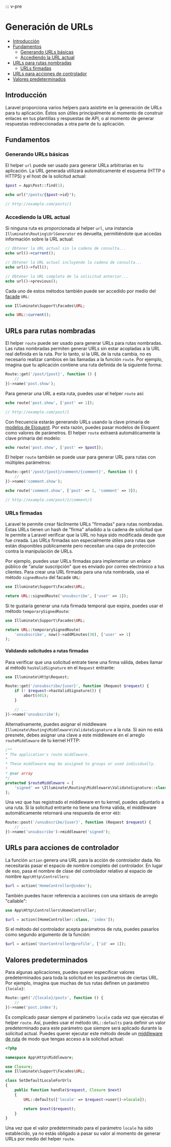 ::: v-pre

# Generación de URLs

- [Introducción](#introduction)
- [Fundamentos](#the-basics)
    - [Generando URLs básicas](#generating-basic-urls)
    - [Accediendo la URL actual](#accessing-the-current-url)
- [URLs para rutas nombradas](#urls-for-named-routes)
    - [URLs firmadas](#signed-urls)
- [URLs para acciones de controlador](#urls-for-controller-actions)
- [Valores predeterminados](#default-values)

<a name="introduction"></a>
## Introducción

Laravel proporciona varios helpers para asistirte en la generación de URLs para tu aplicación. Éstos son útiles principalmente al momento de construir enlaces en tus plantillas y respuestas de API, o al momento de generar respuestas redireccionadas a otra parte de tu aplicación.

<a name="the-basics"></a>
## Fundamentos

<a name="generating-basic-urls"></a>
### Generando URLs básicas

El helper `url` puede ser usado para generar URLs arbitrarias en tu aplicación. La URL generada utilizará automáticamente el esquema (HTTP o HTTPS) y el host de la solicitud actual:

```php
$post = App\Post::find(1);

echo url("/posts/{$post->id}");

// http://example.com/posts/1
```

<a name="accessing-the-current-url"></a>
### Accediendo la URL actual

Si ninguna ruta es proporcionada al helper `url`, una instancia `Illuminate\Routing\UrlGenerator` es devuelta, permitiéndote que accedas información sobre la URL actual:

```php
// Obtener la URL actual sin la cadena de consulta...
echo url()->current();

// Obtener la URL actual incluyendo la cadena de consulta...
echo url()->full();

// Obtener la URL completa de la solicitud anterior...
echo url()->previous();
```

Cada uno de estos métodos también puede ser accedido por medio del [facade](/facades.html) `URL`:

```php
use Illuminate\Support\Facades\URL;

echo URL::current();
```

<a name="urls-for-named-routes"></a>
## URLs para rutas nombradas

El helper `route` puede ser usado para generar URLs para rutas nombradas. Las rutas nombradas permiten generar URLs sin estar acopladas a la URL real definida en la ruta. Por lo tanto, si la URL de la ruta cambia, no es necesario realizar cambios en las llamadas a la función `route`. Por ejemplo, imagina que tu aplicación contiene una ruta definida de la siguiente forma:

```php
Route::get('/post/{post}', function () {
    //
})->name('post.show');
```

Para generar una URL a esta ruta, puedes usar el helper `route` así:

```php
echo route('post.show', ['post' => 1]);

// http://example.com/post/1
```

Con frecuencia estarás generando URLs usando la clave primaria de [modelos de Eloquent](/eloquent.html). Por esta razón, puedes pasar modelos de Eloquent como valores de parámetros. El helper `route` extraerá automáticamente la clave primaria del modelo:

```php
echo route('post.show', ['post' => $post]);
```

El helper `route` también se puede usar para generar URL para rutas con múltiples parámetros:

```php
Route::get('/post/{post}/comment/{comment}', function () {
    //
})->name('comment.show');

echo route('comment.show', ['post' => 1, 'comment' => 3]);

// http://example.com/post/1/comment/3
```

<a name="signed-urls"></a>
### URLs firmadas

Laravel te permite crear fácilmente URLs "firmadas" para rutas nombradas. Estas URLs tienen un hash de "firma" añadido a la cadena de solicitud que le permite a Laravel verificar que la URL no haya sido modificada desde que fue creada. Las URLs firmadas son especialmente útiles para rutas que están disponibles públicamente pero necesitan una capa de protección contra la manipulación de URLs.

Por ejemplo, puedes usar URLs firmadas para implementar un enlace público de "anular suscripción" que es enviado por correo electrónico a tus clientes. Para crear una URL firmada para una ruta nombrada, usa el método `signedRoute` del facade `URL`:

```php
use Illuminate\Support\Facades\URL;

return URL::signedRoute('unsubscribe', ['user' => 1]);
```

Si te gustaría generar una ruta firmada temporal que expira, puedes usar el método `temporarySignedRoute`:

```php
use Illuminate\Support\Facades\URL;

return URL::temporarySignedRoute(
    'unsubscribe', now()->addMinutes(30), ['user' => 1]
);
```

#### Validando solicitudes a rutas firmadas

Para verificar que una solicitud entrate tiene una firma válida, debes llamar al método `hasValidSignature` en el `Request` entrante:

```php
use Illuminate\Http\Request;

Route::get('/unsubscribe/{user}', function (Request $request) {
    if (! $request->hasValidSignature()) {
        abort(401);
    }

    // ...
})->name('unsubscribe');
```

Alternativamente, puedes asignar el middleware `Illuminate\Routing\Middleware\ValidateSignature` a la ruta. Si aún no está presnete, debes asignar una clave a este middleware en el arreglo `routeMiddleware` de tu kernel HTTP:

```php
/**
* The application's route middleware.
*
* These middleware may be assigned to groups or used individually.
*
* @var array
*/
protected $routeMiddleware = [
    'signed' => \Illuminate\Routing\Middleware\ValidateSignature::class,
];
```

Una vez que has registrado el middleware en tu kernel, puedes adjuntarlo a una ruta. Si la solicitud entrante no tiene una firma válida, el middleware automáticamente retornará una respuesta de error `403`:

```php
Route::post('/unsubscribe/{user}', function (Request $request) {
    // ...
})->name('unsubscribe')->middleware('signed');
```

<a name="urls-for-controller-actions"></a>
## URLs para acciones de controlador

La función `action` genera una URL para la acción de controlador dada. No necesitarás pasar el espacio de nombre completo del controlador. En lugar de eso, pasa el nombre de clase del controlador relativo al espacio de nombre `App\Http\Controllers`:

```php
$url = action('HomeController@index');
```

También puedes hacer referencia a acciones con una sintaxis de arreglo "callable":

```php
use App\Http\Controllers\HomeController;

$url = action([HomeController::class, 'index']);
```

Si el método del controlador acepta parámetros de ruta, puedes pasarlos como segundo argumento de la función:

```php
$url = action('UserController@profile', ['id' => 1]);
```

<a name="default-values"></a>
## Valores predeterminados

Para algunas aplicaciones, puedes querer especificar valores predeterminados para toda la solicitud en los parámetros de ciertas URL. Por ejemplo, imagina que muchas de tus rutas definen un parámetro `{locale}`:

```php
Route::get('/{locale}/posts', function () {
    //
})->name('post.index');
```

Es complicado pasar siempre el parámetro `locale` cada vez que ejecutas el helper `route`. Así, puedes usar el método `URL::defaults` para definir un valor predeterminado para este parámetro que siempre será aplicado durante la solicitud actual. Puedes querer ejecutar este método desde un [middleware de ruta](/middleware.html#assigning-middleware-to-routes) de modo que tengas acceso a la solicitud actual:

```php
<?php

namespace App\Http\Middleware;

use Closure;
use Illuminate\Support\Facades\URL;

class SetDefaultLocaleForUrls
{
    public function handle($request, Closure $next)
    {
        URL::defaults(['locale' => $request->user()->locale]);

        return $next($request);
    }
}
```

Una vez que el valor predeterminado para el parámetro `locale` ha sido establecido, ya no estás obligado a pasar su valor al momento de generar URLs por medio del helper `route`.